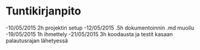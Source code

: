 Tuntikirjanpito
===============
-10/05/2015 2h projektin setup
-12/05/2015 .5h dokumentoinnin .md muoilu
-19/05/2015 1h ihmettely
-21/05/2015 3h koodausta ja testit kasaan palautusrajan lähetyessä
